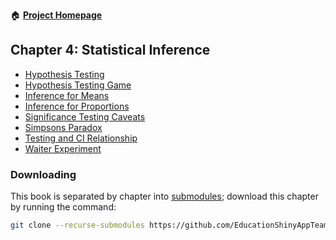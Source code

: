 :house: [**Project Homepage**](https://github.com/EducationShinyAppTeam/BOAST)

## Chapter 4: Statistical Inference
- [Hypothesis Testing](https://github.com/EducationShinyAppTeam/Hypothesis_Testing)
- [Hypothesis Testing Game](https://github.com/EducationShinyAppTeam/Hypothesis_Testing_Game)
- [Inference for Means](https://github.com/EducationShinyAppTeam/Inference_for_Means)
- [Inference for Proportions](https://github.com/EducationShinyAppTeam/Inference_for_Proportions)
- [Significance Testing Caveats](https://github.com/EducationShinyAppTeam/Significance_Testing_Caveats)
- [Simpsons Paradox](https://github.com/EducationShinyAppTeam/Simpsons_Paradox)
- [Testing and CI Relationship](https://github.com/EducationShinyAppTeam/Testing_and_CI_Relationship)
- [Waiter Experiment](https://github.com/EducationShinyAppTeam/Waiter_Experiment)

### Downloading
This book is separated by chapter into [submodules](https://git-scm.com/book/en/v2/Git-Tools-Submodules); download this chapter by running the command:
```bash
git clone --recurse-submodules https://github.com/EducationShinyAppTeam/04-Statistical_Inference
```
